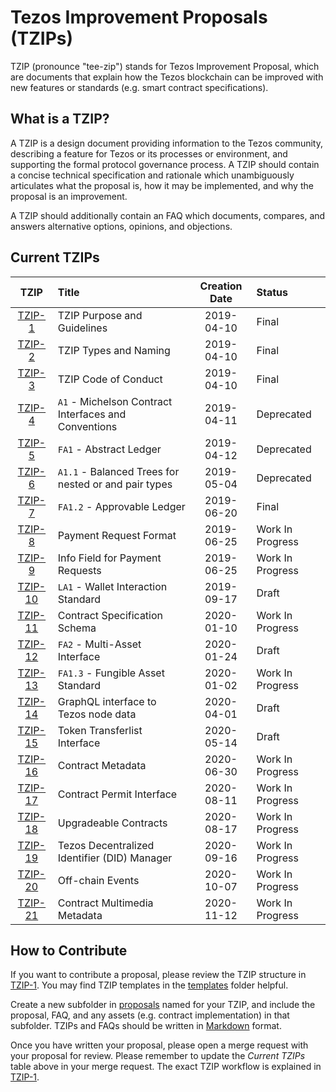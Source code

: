 # Tezos Improvement Proposals (TZIPs)

TZIP (pronounce "tee-zip") stands for Tezos Improvement Proposal, which are
documents that explain how the Tezos blockchain can be improved with new features or standards (e.g. smart contract specifications).

## What is a TZIP?

A TZIP is a design document providing information to the Tezos community,
describing a feature for Tezos or its processes or environment, and supporting
the formal protocol governance process. A TZIP should contain a concise
technical specification and rationale which unambiguously articulates what the
proposal is, how it may be implemented, and why the proposal is an improvement.

A TZIP should additionally contain an FAQ which documents, compares, and answers
alternative options, opinions, and objections.

## Current TZIPs

|    TZIP   | Title                                                | Creation Date | Status           |
| :-------: | :--------------------------------------------------- | :-----------: | :--------------- |
| [TZIP-1]  | TZIP Purpose and Guidelines                          |  2019-04-10   | Final            |
| [TZIP-2]  | TZIP Types and Naming                                |  2019-04-10   | Final            |
| [TZIP-3]  | TZIP Code of Conduct                                 |  2019-04-10   | Final            |
| [TZIP-4]  | `A1` - Michelson Contract Interfaces and Conventions |  2019-04-11   | Deprecated       |
| [TZIP-5]  | `FA1` - Abstract Ledger                              |  2019-04-12   | Deprecated       |
| [TZIP-6]  | `A1.1` - Balanced Trees for nested or and pair types |  2019-05-04   | Deprecated       |
| [TZIP-7]  | `FA1.2` - Approvable Ledger                          |  2019-06-20   | Final            |
| [TZIP-8]  | Payment Request Format                               |  2019-06-25   | Work In Progress |
| [TZIP-9]  | Info Field for Payment Requests                      |  2019-06-25   | Work In Progress |
| [TZIP-10] | `LA1` - Wallet Interaction Standard                  |  2019-09-17   | Draft            |
| [TZIP-11] | Contract Specification Schema                        |  2020-01-10   | Work In Progress |
| [TZIP-12] | `FA2` - Multi-Asset Interface                        |  2020-01-24   | Draft            |
| [TZIP-13] | `FA1.3` - Fungible Asset Standard                    |  2020-01-02   | Work In Progress |
| [TZIP-14] | GraphQL interface to Tezos node data                 |  2020-04-01   | Draft            |
| [TZIP-15] | Token Transferlist Interface                         |  2020-05-14   | Draft            |
| [TZIP-16] | Contract Metadata                                    |  2020-06-30   | Work In Progress |
| [TZIP-17] | Contract Permit Interface                            |  2020-08-11   | Work In Progress |
| [TZIP-18] | Upgradeable Contracts                                |  2020-08-17   | Work In Progress |
| [TZIP-19] | Tezos Decentralized Identifier (DID) Manager         |  2020-09-16   | Work In Progress |
| [TZIP-20] | Off-chain Events                                     |  2020-10-07   | Work In Progress |
| [TZIP-21] | Contract Multimedia Metadata                       |  2020-11-12   | Work In Progress |

## How to Contribute

If you want to contribute a proposal, please review the TZIP structure in
[TZIP-1]. You may find TZIP templates in the [templates](/templates) folder
helpful.

Create a new subfolder in [proposals](/proposals) named for your TZIP, and
include the proposal, FAQ, and any assets (e.g. contract implementation) in that
subfolder. TZIPs and FAQs should be written in
[Markdown](https://docs.gitlab.com/ee/user/markdown.html) format.

Once you have written your proposal, please open a merge request with your
proposal for review. Please remember to update the *Current TZIPs* table above
in your merge request. The exact TZIP workflow is explained in [TZIP-1].

[TZIP-1]: proposals/tzip-1/tzip-1.md
[TZIP-2]: proposals/tzip-2/tzip-2.md
[TZIP-3]: proposals/tzip-3/tzip-3.md
[TZIP-4]: proposals/tzip-4/tzip-4.md
[TZIP-5]: proposals/tzip-5/tzip-5.md
[TZIP-6]: proposals/tzip-6/tzip-6.md
[TZIP-7]: proposals/tzip-7/tzip-7.md
[TZIP-8]: proposals/tzip-8/tzip-8.md
[TZIP-9]: proposals/tzip-9/tzip-9.md
[TZIP-10]: proposals/tzip-10/tzip-10.md
[TZIP-11]: proposals/tzip-11/tzip-11.md
[TZIP-12]: proposals/tzip-12/tzip-12.md
[TZIP-13]: proposals/tzip-13/tzip-13.md
[TZIP-14]: proposals/tzip-14/tzip-14.md
[TZIP-15]: proposals/tzip-15/tzip-15.md
[TZIP-16]: proposals/tzip-16/tzip-16.md
[TZIP-17]: proposals/tzip-17/tzip-17.md
[TZIP-18]: proposals/tzip-18/tzip-18.md
[TZIP-19]: proposals/tzip-19/tzip-19.md
[TZIP-20]: proposals/tzip-20/tzip-20.md
[TZIP-21]: proposals/tzip-21/tzip-21.md
